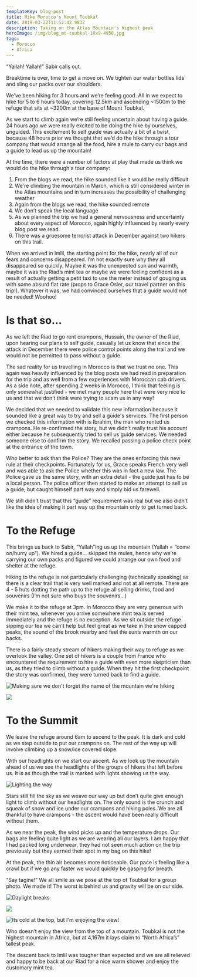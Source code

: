 ```yaml
---
templateKey: blog-post
title: Hike Morocco's Mount Toubkal
date: 2019-03-22T11:52:42.983Z
description: Taking on the Atlas Mountain's highest peak
heroImage: /img/blog_mt-toubkal-16x9-4950.jpg
tags:
  - Morocco
  - Africa
---
```

“Yallah! Yallah!” Sabir calls out.

Breaktime is over, time to get a move on. We tighten our water bottles lids and sling our packs over our shoulders.

We’ve been hiking for 3 hours and we’re feeling good. All in we expect to hike for 5 to 6 hours today, covering 12.5km and ascending \~1500m to the refuge that sits at \~3200m at the base of Mount Toubkal.

As we start to climb again we’re still feeling uncertain about having a guide. 24 hours ago we were really excited to be doing the hike by ourselves, unguided. This excitement to self guide was actually a bit of a twist, because 48 hours prior we thought that we’d do the hike through a tour company that would arrange all the food, hire a mule to carry our bags and a guide to lead us up the mountain! 

At the time, there were a number of factors at play that made us think we would do the hike through a tour company:

1. From the blogs we read, the hike sounded like it would be really difficult
2. We're climbing the mountain in March, which is still considered winter in the Atlas mountains and in turn increases the possibility of challenging weather
3. Again from the blogs we read, the hike sounded remote
4. We don’t speak the local language
5. As we planned the trip we had a general nervousness and uncertainty about every aspect of Morocco, again highly influenced by nearly every blog post we read.
6. There was a gruesome terrorist attack in December against two hikers on this trail. 

When we arrived in Imlil, the starting point for the hike, nearly all of our fears and concerns disappeared. I’m not exactly sure why they all disappeared so quickly. Maybe it was the unexpected sun and warmth, maybe it was the Riad’s mint tea or maybe we were feeling confident as a result of actually getting a petit taxi to use the meter instead of gouging us with some absurd flat rate (props to Grace Osler, our travel partner on this trip!). Whatever it was, we had convinced ourselves that a guide would not be needed! Woohoo!

# Is that so…

As we left the Riad to go rent crampons, Hussain, the owner of the Riad, upon hearing our plans to self guide, casually let us know that since the attack in December there were police control points along the trail and we would not be permitted to pass without a guide.

The sad reality for us travelling in Morocco is that we trust no one. This again was heavily influenced by the blog posts we had read in preparation for the trip and as well from a few experiences with Moroccan cab drivers. As a side note, after spending 2 weeks in Morocco, I think that feeling is only somewhat justified - we met many people here that were very nice to us and that we don’t think were trying to scam us in any way! 

We decided that we needed to validate this new information because it sounded like a great way to try and sell a guide's services. The first person we checked this information with is Ibrahim, the man who rented us crampons. He re-confirmed the story, but we didn't really trust his account either because he subsequently tried to sell us guide services. We needed someone else to confirm the story. We recalled passing a police check point at the entrance of the town. 

Who better to ask than the Police? They are the ones enforcing this new rule at their checkpoints. Fortunately for us, Grace speaks French very well and was able to ask the Police whether this was in fact a new law. The Police gave us the same story, with an extra detail - the guide just has to be a local person. The police officer then started to make an attempt to sell us a guide, but caught himself part way and simply bid us farewell.

We still didn’t trust that this “guide” requirement was real but we also didn’t like the idea of making it part way up the mountain only to get turned back.

# To the Refuge

This brings us back to Sabir, “Yallah”ing us up the mountain (Yallah = “come on/hurry up”). We hired a guide… skipped the mules, hence why we’re carrying our own packs and figured we could arrange our own food and shelter at the refuge.

Hiking to the refuge is not particularly challenging (technically speaking) as there is a clear trail that is very well marked and not at all remote. There are 4 - 5 huts dotting the path up to the refuge all selling drinks, food and souvenirs (I’m not sure who buys the souvenirs…)

We make it to the refuge at 3pm. In Morocco they are very generous with their mint tea, whenever you arrive somewhere mint tea is served immediately and the refuge is no exception. As we sit outside the refuge sipping our tea we can't help but feel great as we take in the snow capped peaks, the sound of the brook nearby and feel the sun’s warmth on our backs. 

There is a fairly steady stream of hikers making their way to refuge as we overlook the valley. One set of hikers is a couple from France who encountered the requirement to hire a guide with even more skepticism than us, as they tried to climb without a guide. When they hit the first checkpoint the story was confirmed, they were turned back to find a guide.

![](/img/blog_mttoubkal_sign-5x7-5531.jpg "Making sure we don't forget the name of the mountain we're hiking")

![](/img/blog_mttoubkal-5x7.jpg)

# To the Summit

We leave the refuge around 6am to ascend to the peak. It is dark and cold as we step outside to put our crampons on. The rest of the way up will involve climbing up a snow/ice covered slope. 

With our headlights on we start our ascent. As we look up the mountain ahead of us we see the headlights of the groups of hikers that left before us. It is as though the trail is marked with lights showing us the way.

![Lighting the way](/img/blog_toubkal-lights-5x7-4969.jpg "Lighting the way")

Stars still fill the sky as we weave our way up but don’t quite give enough light to climb without our headlights on. The only sound is the crunch and squeak of snow and ice under our crampons and hiking poles. We are all thankful to have crampons - the ascent would have been really difficult without them. 

As we near the peak, the wind picks up and the temperature drops. Our bags are feeling quite light as we are wearing all our layers. I am happy that I had packed long underwear, they had not seen much action on the trip previously but they earned their spot in my bag on this hike!

At the peak, the thin air becomes more noticeable. Our pace is feeling like a crawl but if we go any faster we would quickly be gasping for breath.

“Say tagine!” We all smile as we pose at the top of Toubkal for a group photo. We made it! The worst is behind us and gravity will be on our side. 

![Daylight breaks](/img/blog_toubkalvalley-16x9-0219.jpg "Daylight breaks")

![](/img/blog_gracesummit-5x7-5664.jpg)

![Its cold at the top, but I'm enjoying the view!](/img/blog_toubkalsummit-5x7-0233.jpg "Its cold at the top, but I'm enjoying the view!")

Who doesn’t enjoy the view from the top of a mountain. Toubkal is not the highest mountain in Africa, but at 4,167m it lays claim to “North Africa’s” tallest peak.

The descent back to Imlil was tougher than expected and we are all relieved and happy to be back at our Riad for a nice warm shower and enjoy the customary mint tea.
